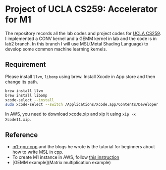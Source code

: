 # Project of UCLA CS259: Accelerator for M1

The repository records all the lab codes and project codes for [UCLA CS259](https://polyarch.github.io/cs259/). I implemented a CONV kernel and a GEMM kernel in lab and the code is in lab2 branch. In this branch I will use MSL(Metal Shading Language) to develop some common machine learning kernels.

## Requirement

Please install `llvm`, `libomp` using brew. Install Xcode in App store and then change its path.

```bash
brew install llvm
brew install libomp
xcode-select --install 
sudo xcode-select --switch /Applications/Xcode.app/Contents/Developer
```

In AWS, you need to download xcode.xip and xip it using `xip -x Xcode11.xip`.

## Reference

- [m1-gpu-cpp](https://github.com/larsgeb/m1-gpu-cpp/tree/main) and the blogs he wrote is the tutorial for beginners about how to write MSL in cpp.
- To create M1 instance in AWS, follow [this instruction](https://aws.amazon.com/blogs/aws/use-amazon-ec2-m1-mac-instances-to-build-test-macos-ios-ipados-tvos-and-watchos-apps/)
- [GEMM example](Matrix multiplication example)